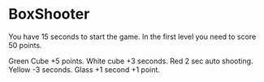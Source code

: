 # BoxShooter
You have 15 seconds to start the game.
In the first level you need to score 50 points.

Green Cube +5 points.
White cube +3 seconds.
Red 2 sec auto shooting.
Yellow -3 seconds.
Glass +1 second +1 point.
